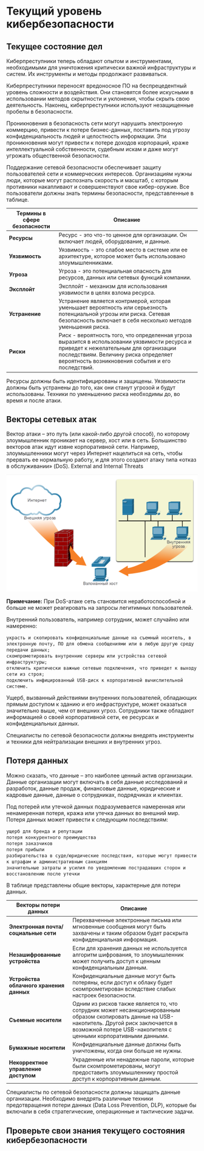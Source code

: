 # Текущий уровень кибербезопасности

<!-- 3.1.1 -->
## Текущее состояние дел
Киберпреступники теперь обладают опытом и инструментами, необходимыми для уничтожения критически важной инфраструктуры и систем. Их инструменты и методы продолжают развиваться.

Киберпреступники переносят вредоносное ПО на беспрецедентный уровень сложности и воздействия. Они становятся более искусными в использовании методов скрытности и уклонения, чтобы скрыть свою деятельность. Наконец, киберпреступники используют незащищенные пробелы в безопасности.

Проникновения в безопасность сети могут нарушить электронную коммерцию, привести к потере бизнес-данных, поставить под угрозу конфиденциальность людей и целостность информации. Эти проникновения могут привести к потере доходов корпораций, краже интеллектуальной собственности, судебным искам и даже могут угрожать общественной безопасности.

Поддержание сетевой безопасности обеспечивает защиту пользователей сети и коммерческих интересов. Организациям нужны люди, которые могут распознать скорость и масштаб, с которым противники накапливают и совершенствуют свое кибер-оружие. Все пользователи должны знать термины безопасности, представленные в таблице.

| **Термины в сфере безопасности** | **Описание** |
| --- | --- |
| **Ресурсы** | Ресурс - это что-то ценное для организации. Он включает людей, оборудование, и данные. |
| **Уязвимость** | Уязвимость - это слабое место в системе или ее архитектуре, которое может быть использовано злоумышленниками. |
| **Угроза** | Угроза - это потенциальная опасность для ресурсов, данных или сетевых функций компании. |
| **Эксплойт** | Эксплойт - механизм для использования уязвимости в целях взлома ресурса. |
| **Устранение** | Устранение является контрмерой, которая уменьшает вероятность или серьезность потенциальной угрозы или риска. Сетевая безопасность включает в себя несколько методов уменьшения риска. |
| **Риски** | Риск - вероятность того, что определенная угроза выразится в использовании уязвимости ресурса и приведет к нежелательным для организации последствиям. Величину риска определяет вероятность возникновения события и его последствий. |

Ресурсы должны быть идентифицированы и защищены. Уязвимости должны быть устранены до того, как они станут угрозой и будут использованы. Техники по уменьшению риска необходимы до, во время и после атаки.

<!-- 3.1.2 -->
## Векторы сетевых атак
Вектор атаки – это путь (или какой-либо другой способ), по которому злоумышленник проникает на сервер, хост или в сеть. Большинство векторов атак идут извне корпоративной сети. Например, злоумышленники могут через Интернет нацелиться на сеть, чтобы прервать ее нормальную работу, и для этого создают атаку типа «отказ в обслуживании» (DoS).
External and Internal Threats

![](./assets/3.1.2.PNG)

**Примечание:** При DoS-атаке сеть становится неработоспособной и больше не может реагировать на запросы легитимных пользователей.

Внутренний пользователь, например сотрудник, может случайно или намеренно:

    украсть и скопировать конфиденциальные данные на съемный носитель, в электронную почту, ПО для обмена сообщениями или в любую другую среду передачи данных;
    скомпрометировать внутренние серверы или устройства сетевой инфраструктуры;
    отключить критически важные сетевые подключения, что приведет к выходу сети из строя;
    подключить инфицированный USB-диск к корпоративной вычислительной системе.

Ущерб, вызванный действиями внутренних пользователей, обладающих прямым доступом к зданию и его инфраструктуре, может оказаться значительно выше, чем от внешних угроз. Сотрудники также обладают информацией о своей корпоративной сети, ее ресурсах и конфиденциальных данных.

Специалисты по сетевой безопасности должны внедрять инструменты и техники для нейтрализации внешних и внутренних угроз.

<!-- 3.1.3 -->
## Потеря данных
Можно сказать, что данные – это наиболее ценный актив организации. Данные организации могут включать в себя данные исследований и разработок, данные продаж, финансовые данные, юридические и кадровые данные, данные о сотрудниках, подрядчиках и клиентах.

Под потерей или утечкой данных подразумевается намеренная или ненамеренная потеря, кража или утечка данных во внешний мир. Потеря данных может привести к следующим последствиям:

    ущерб для бренда и репутации
    потеря конкурентного преимущества
    потеря заказчиков
    потеря прибыли
    разбирательства в суде/юридические последствия, которые могут привести к штрафам и административным санкциям
    значительные затраты и усилия по уведомлению пострадавших сторон и восстановлению после утечки

В таблице представлены общие векторы, характерные для потери данных.

| **Векторы потери данных** | **Описание** |
| --- | --- |
| **Электронная почта/социальные сети** | Перехваченные электронные письма или мгновенные сообщения могут быть захвачены и таким образом будет раскрыта конфиденциальная информация. |
| **Незашифрованные устройства** | Если для хранения данных не используется алгоритм шифрования, то злоумышленник может получить доступ к ценным конфиденциальным данным. |
| **Устройства облачного хранения данных** | Конфиденциальные данные могут быть потеряны, если доступ к облаку будет скомпрометирован вследствие слабых настроек безопасности. |
| **Съемные носители** | Одним из рисков также является то, что сотрудник может несанкционированным образом скопировать данные на USB-накопитель. Другой риск заключается в возможной потере USB-накопителя с ценными корпоративными данными. |
| **Бумажные носители** | Конфиденциальные данные должны быть уничтожены, когда они больше не нужны. |
| **Некорректное управление доступом** | Украденные или ненадежные пароли, которые были скомпрометированы, могут предоставить злоумышленнику простой доступ к корпоративным данным. |

Специалисты по сетевой безопасности должны защищать данные организации. Необходимо внедрять различные техники предотвращения потери данных (Data Loss Prevention, DLP), которые бы включали в себя стратегические, операционные и тактические задачи.

<!-- 3.1.4 -->
## Проверьте свои знания текущего состояния кибербезопасности

<!-- остался квиз 3.1.4 -->